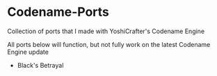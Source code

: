 # Codename-Ports
Collection of ports that I made with YoshiCrafter's Codename Engine

All ports below will function, but not fully work on the latest Codename Engine update
- Black's Betrayal

